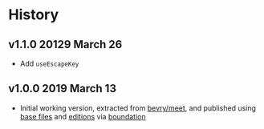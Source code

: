 # History

## v1.1.0 20129 March 26

-   Add `useEscapeKey`

## v1.0.0 2019 March 13

-   Initial working version, extracted from [bevry/meet](https://github.com/bevry/meet), and published using [base files](https://github.com/bevry/base) and [editions](https://editions.bevry.me) via [boundation](https://github.com/bevry/boundation)
